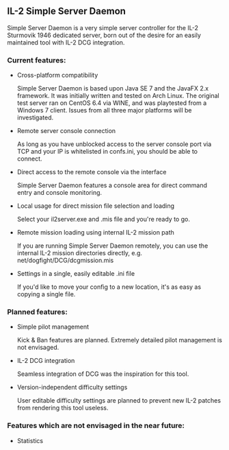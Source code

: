 IL-2 Simple Server Daemon
-------------------------

Simple Server Daemon is a very simple server controller for the IL-2 Sturmovik 1946 dedicated server, born out of the desire for an easily maintained tool with IL-2 DCG integration.

### Current features:

- Cross-platform compatibility

    Simple Server Daemon is based upon Java SE 7 and the JavaFX 2.x framework. It was initially written and tested on Arch Linux. The original test server ran on CentOS 6.4 via WINE, and was playtested from a Windows 7 client. Issues from all three major platforms will be investigated.


- Remote server console connection

    As long as you have unblocked access to the server console port via TCP and your IP is whitelisted in confs.ini, you should be able to connect.


- Direct access to the remote console via the interface

    Simple Server Daemon features a console area for direct command entry and console monitoring.


- Local usage for direct mission file selection and loading

    Select your il2server.exe and .mis file and you're ready to go.


- Remote mission loading using internal IL-2 mission path

    If you are running Simple Server Daemon remotely, you can use the internal IL-2 mission directories directly, e.g. net/dogfight/DCG/dcgmission.mis


- Settings in a single, easily editable .ini file

    If you'd like to move your config to a new location, it's as easy as copying a single file.


### Planned features:

- Simple pilot management

    Kick & Ban features are planned. Extremely detailed pilot management is not envisaged.


- IL-2 DCG integration

    Seamless integration of DCG was the inspiration for this tool.


- Version-independent difficulty settings

    User editable difficulty settings are planned to prevent new IL-2 patches from rendering this tool useless.


### Features which are not envisaged in the near future:

- Statistics